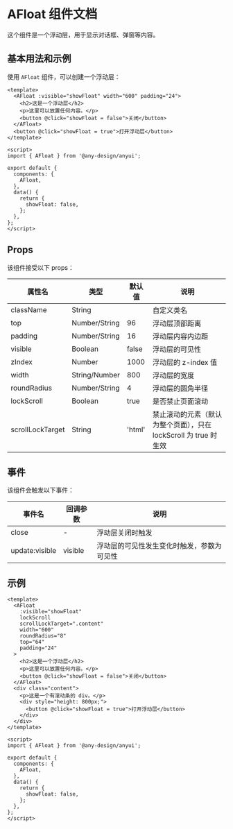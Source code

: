 # AFloat 组件文档

这个组件是一个浮动层，用于显示对话框、弹窗等内容。

## 基本用法和示例

使用 `AFloat` 组件，可以创建一个浮动层：

```vue
<template>
  <AFloat :visible="showFloat" width="600" padding="24">
    <h2>这是一个浮动层</h2>
    <p>这里可以放置任何内容。</p>
    <button @click="showFloat = false">关闭</button>
  </AFloat>
  <button @click="showFloat = true">打开浮动层</button>
</template>

<script>
import { AFloat } from '@any-design/anyui';

export default {
  components: {
    AFloat,
  },
  data() {
    return {
      showFloat: false,
    };
  },
};
</script>
```

## Props

该组件接受以下 props：

| 属性名           | 类型                 | 默认值 | 说明                                                                 |
| ---------------- | -------------------- | ------ | -------------------------------------------------------------------- |
| className        | String               |        | 自定义类名                                                           |
| top              | Number/String        | 96     | 浮动层顶部距离                                                       |
| padding          | Number/String        | 16     | 浮动层内容内边距                                                     |
| visible          | Boolean              | false  | 浮动层的可见性                                                       |
| zIndex           | Number               | 1000   | 浮动层的 z-index 值                                                  |
| width            | String/Number        | 800    | 浮动层的宽度                                                         |
| roundRadius      | Number/String        | 4      | 浮动层的圆角半径                                                     |
| lockScroll       | Boolean              | true   | 是否禁止页面滚动                                                     |
| scrollLockTarget | String               | 'html' | 禁止滚动的元素（默认为整个页面），只在 lockScroll 为 true 时生效     |

## 事件

该组件会触发以下事件：

| 事件名       | 回调参数 | 说明                                     |
| ------------ | -------- | ---------------------------------------- |
| close        | -        | 浮动层关闭时触发                         |
| update:visible | visible  | 浮动层的可见性发生变化时触发，参数为可见性 |

## 示例

```vue
<template>
  <AFloat
    :visible="showFloat"
    lockScroll
    scrollLockTarget=".content"
    width="600"
    roundRadius="8"
    top="64"
    padding="24"
  >
    <h2>这是一个浮动层</h2>
    <p>这里可以放置任何内容。</p>
    <button @click="showFloat = false">关闭</button>
  </AFloat>
  <div class="content">
    <p>这是一个有滚动条的 div。</p>
    <div style="height: 800px;">
      <button @click="showFloat = true">打开浮动层</button>
    </div>
  </div>
</template>

<script>
import { AFloat } from '@any-design/anyui';

export default {
  components: {
    AFloat,
  },
  data() {
    return {
      showFloat: false,
    };
  },
};
</script>
```